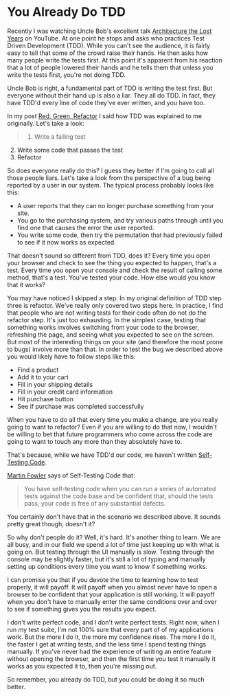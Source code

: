 # You Already Do TDD

Recently I was watching Uncle Bob's excellent talk [Architecture the Lost Years](https://www.youtube.com/watch?v=WpkDN78P884) on YouTube. At one point he stops and asks who practices Test Driven Development (TDD). While you can't see the audience, it is fairly easy to tell that some of the crowd raise their hands. He then asks how many people write the tests first. At this point it's apparent from his reaction that a lot of people lowered their hands and he tells them that unless you write the tests first, you're not doing TDD.

Uncle Bob is right, a fundamental part of TDD is writing the test first. But everyone without their hand up is also a liar. They all do TDD. In fact, they have TDD'd every line of code they've ever written, and you have too.

In my post [Red, Green, Refactor](http://www.ericroberts.ca/2014/05/02/red-green-refactor/) I said how TDD was explained to me originally. Let's take a look: 

> 1. <span>Write a failing test</span>
2. <span>Write some code that passes the test</span>
3. <span>Refactor</span>

So does everyone really do this? I guess they better if I'm going to call all those people liars. Let's take a look from the perspective of a bug being reported by a user in our system. The typical process probably looks like this:

- <span>A user reports that they can no longer purchase something from your site.</span>
- <span>You go to the purchasing system, and try various paths through until you find one that causes the error the user reported.</span>
- <span>You write some code, then try the permutation that had previously failed to see if it now works as expected.</span>

That doesn't sound so different from TDD, does it? Every time you open your browser and check to see the thing you expected to happen, that's a test. Every time you open your console and check the result of calling some method, that's a test. You've tested your code. How else would you know that it works? 

You may have noticed I skipped a step. In my original definition of TDD step three is refactor. We've really only covered two steps here. In practice, I find that people who are not writing tests for their code often do not do the refactor step. It's just too exhausting. In the simplest case, testing that something works involves switching from your code to the browser, refreshing the page, and seeing what you expected to see on the screen. But most of the interesting things on your site (and therefore the most prone to bugs) involve more than that. In order to test the bug we described above you would likely have to follow steps like this: 

- Find a product
- Add it to your cart
- Fill in your shipping details 
- Fill in your credit card information
- Hit purchase button
- See if purchase was completed successfully

When you have to do all that every time you make a change, are you really going to want to refactor? Even if you are willing to do that now, I wouldn't be willing to bet that future programmers who come across the code are going to want to touch any more than they absolutely have to.

That's because, while we have TDD'd our code, we haven't written [Self-Testing Code](http://www.martinfowler.com/bliki/SelfTestingCode.html). 

[Martin Fowler](http://martinfowler.com/) says of Self-Testing Code that:

> You have self-testing code when you can run a series of automated tests against the code base and be confident that, should the tests pass, your code is free of any substantial defects.

You certainly don't have that in the scenario we described above. It sounds pretty great though, doesn't it?

So why don't people do it? Well, it's hard. It's another thing to learn. We are all busy, and in our field we spend a lot of time just keeping up with what is going on. But testing through the UI manually is slow. Testing through the console may be slightly faster, but it's still a lot of typing and manually setting up conditions every time you want to know if something works.

I can promise you that if you devote the time to learning how to test properly, it will payoff. It will payoff when you almost never have to open a browser to be confident that your application is still working. It will payoff when you don't have to manually enter the same conditions over and over to see if something gives you the results you expect.

I don't write perfect code, and I don't write perfect tests. Right now, when I run my test suite, I'm not 100% sure that every part of of my applications work. But the more I do it, the more my confidence rises. The more I do it, the faster I get at writing tests, and the less time I spend testing things manually. If you've never had the experience of writing an entire feature without opening the browser, and then the first time you test it manually it works as you expected it to, then you're missing out.

So remember, you already do TDD, but you could be doing it so much better.


